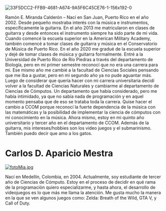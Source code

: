 ![33F5DCC2-FFB9-4681-A674-9A5F6C45CE76-1-156x192-0](https://github.com/user-attachments/assets/45787362-1764-4b62-ba5f-aae57e2e7cb6)

Ramón E. Miranda Calderón – 
	Nací en San Juan, Puerto Rico en el año 2002. Desde pequeño mostraba interés con la música e instrumentos, específicamente la guitarra. 
 En el año 2013 me matricularon en clases de guitarra y desde entonces el instrumento siempre ha sido parte de mi vida. 
 Cuando comencé la escuela superior en la American Military Academy, también comencé a tomar clases de guitarra y música en el Conservatorio de Música de Puerto Rico. 
 En el año 2020 me gradué de la escuela superior y dejé de tomar clases de música y guitarra formalmente.
	Entré a la Universidad de Puerto Rico de Río Piedras a través del departamento de Biología, pero en mi primer semestre reconocí que no era una carrera para mi.
 Ese mismo año me cambié a la facultad de Ciencias Sociales pensando que me iba a gustar, pero en mi segundo año ya no pude aguantar más. 
 Luego de considerar que quería hacer con mi carrera universitaria decidí volver a la facultad de Ciencias Naturales y cambiarme al departamento de Ciencias de Cómputos. 
 Un departamento que había considerado, pero me había intimidado, ya que no sabía nada de programación y en aquel momento pensaba que de eso se trataba toda la carrera. 
 Quise hacer el cambio a CCOM porque reconocí la fuerte dependencia de la música con las matemáticas y la posibilidad de implementar la ciencia de cómputos con mi conocimiento en la música. 
 Ahora mismo, estoy en mi quinto año universitario y tercer año en el departamento de CCOM. Además de la guitarra, mis intereses/hobbies son los video juegos y el submarinismo. 
 También puedo decir que amo a los gatos. 


# Carlos D. Aparicio Mestra 

[![fotoMia.jpg](https://i.postimg.cc/852V07bn/fotoMia.jpg)](https://postimg.cc/jw49Wdmz)
 
Nací en Medellín, Colombia, en 2004. Actualmente, soy estudiante de tercer año de Ciencias de Cómputo. Estoy en el proceso de decidir en qué rama de la programación quiero especializarme, y hasta ahora, el desarrollo de videojuegos es lo que más me llama la atención. Me gusta mucho la manera en la que se ven algunos juegos como: Zelda: Breath of the Wild, GTA V, y Call of Duty.
